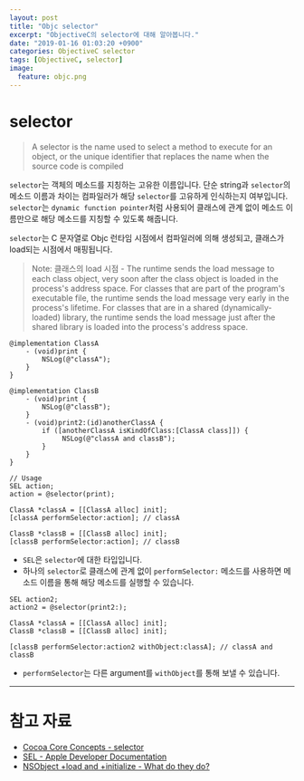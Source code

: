 ```yaml
---
layout: post
title: "Objc selector"
excerpt: "ObjectiveC의 selector에 대해 알아봅니다."
date: "2019-01-16 01:03:20 +0900"
categories: ObjectiveC selector
tags: [ObjectiveC, selector]
image:
  feature: objc.png
---
```


# selector

> A selector is the name used to select a method to execute for an object, or the unique identifier that replaces the name when the source code is compiled

`selector`는 객체의 메소드를 지칭하는 고유한 이름입니다. 단순 string과 `selector`의 메소드 이름과 차이는 컴파일러가 해당 `selector`를 고유하게 인식하는지 여부입니다. `selector`는 `dynamic function pointer`처럼 사용되어 클래스에 관계 없이 메소드 이름만으로 해당 메소드를 지칭할 수 있도록 해줍니다.

`selector`는 C 문자열로 Objc 런타임 시점에서 컴파일러에 의해 생성되고, 클래스가 load되는 시점에서 매핑됩니다.

> Note: 클래스의 load 시점 - The runtime sends the load message to each class object, very soon after the class object is loaded in the process's address space. For classes that are part of the program's executable file, the runtime sends the load message very early in the process's lifetime. For classes that are in a shared (dynamically-loaded) library, the runtime sends the load message just after the shared library is loaded into the process's address space.

```objective_c
@implementation ClassA
    - (void)print {
        NSLog(@"classA");
    }
}

@implementation ClassB
    - (void)print {
        NSLog(@"classB");
    }
    - (void)print2:(id)anotherClassA {
        if ([anotherClassA isKindOfClass:[ClassA class]]) {
             NSLog(@"classA and classB");
        }
    }
}

// Usage
SEL action;
action = @selector(print);

ClassA *classA = [[ClassA alloc] init];
[classA performSelector:action]; // classA

ClassB *classB = [[ClassB alloc] init];
[classB performSelector:action]; // classB
```

* `SEL`은 `selector`에 대한 타입입니다.
* 하나의 `selector`로 클래스에 관계 없이 `performSelector:` 메소드를 사용하면 메소드 이름을 통해 해당 메소드를 실행할 수 있습니다.

```objective_c
SEL action2;
action2 = @selector(print2:);

ClassA *classA = [[ClassA alloc] init];
ClassB *classB = [[ClassB alloc] init];

[classB performSelector:action2 withObject:classA]; // classA and classB
```

* `performSelector`는 다른 argument를 `withObject`를 통해 보낼 수 있습니다.

---

# 참고 자료

* [Cocoa Core Concepts - selector](https://developer.apple.com/library/archive/documentation/General/Conceptual/DevPedia-CocoaCore/Selector.html)
* [SEL - Apple Developer Documentation](https://developer.apple.com/documentation/objectivec/sel)
* [NSObject +load and +initialize - What do they do?](https://stackoverflow.com/a/13326633/5130783)
